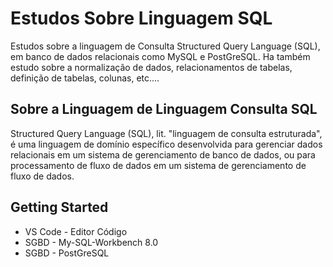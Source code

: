 # Estudos Sobre Linguagem SQL

Estudos sobre a linguagem de Consulta Structured Query Language (SQL), em banco de dados relacionais como MySQL e PostGreSQL. Ha também estudo sobre a normalização de dados, relacionamentos de tabelas, definição de tabelas, colunas, etc....

## Sobre a Linguagem de Linguagem Consulta SQL

Structured Query Language (SQL), lit. "linguagem de consulta estruturada", é uma linguagem de domínio específico desenvolvida para gerenciar dados relacionais em um sistema de gerenciamento de banco de dados, ou para processamento de fluxo de dados em um sistema de gerenciamento de fluxo de dados.

## Getting Started

- VS Code - Editor Código
- SGBD - My-SQL-Workbench 8.0
- SGBD - PostGreSQL
